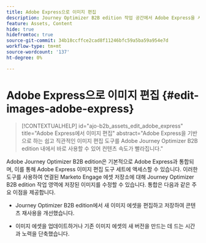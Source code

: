 ```yaml
---
title: Adobe Express으로 이미지 편집
description: Journey Optimizer B2B edition 작업 공간에서 Adobe Express을 사용하여 이미지를 편집하는 방법에 대해 알아봅니다.
feature: Assets, Content
hide: true
hidefromtoc: true
source-git-commit: 34b18ccffce2cad8f11246bfc59a5ba59a954e7d
workflow-type: tm+mt
source-wordcount: '137'
ht-degree: 0%

---
```


# Adobe Express으로 이미지 편집 {#edit-images-adobe-express}

>[!CONTEXTUALHELP]
>id="ajo-b2b_assets_edit_adobe_express"
>title="Adobe Express에서 이미지 편집"
>abstract="Adobe Express을 기반으로 하는 쉽고 직관적인 이미지 편집 도구를 Adobe Journey Optimizer B2B edition 내에서 바로 사용할 수 있어 컨텐츠 속도가 빨라집니다."

Adobe Journey Optimizer B2B edition은 기본적으로 Adobe Express과 통합되며, 이를 통해 Adobe Express 이미지 편집 도구 세트에 액세스할 수 있습니다. 이러한 도구를 사용하여 연결된 Marketo Engage 에셋 저장소에 대해 Journey Optimizer B2B edition 작업 영역에 저장된 이미지를 수정할 수 있습니다. 통합은 다음과 같은 주요 이점을 제공합니다.

* Journey Optimizer B2B edition에서 새 이미지 에셋을 편집하고 저장하여 콘텐츠 재사용을 개선했습니다.

* 이미지 에셋을 업데이트하거나 기존 이미지 에셋의 새 버전을 만드는 데 드는 시간과 노력을 단축했습니다.
